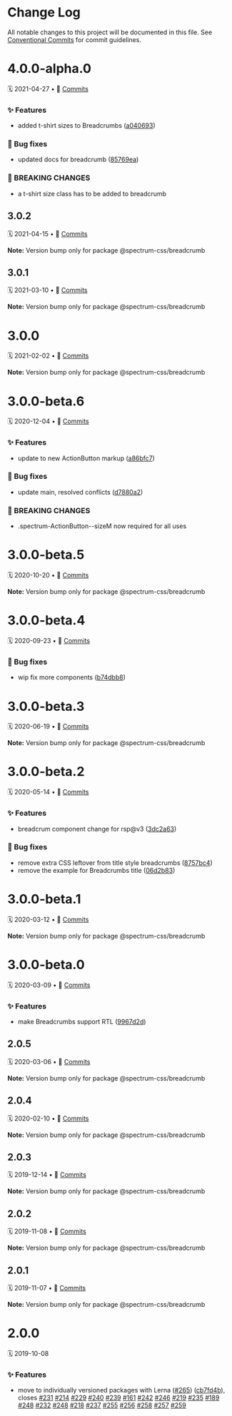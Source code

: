 # Change Log

All notable changes to this project will be documented in this file.
See [Conventional Commits](https://conventionalcommits.org) for commit guidelines.

<a name="4.0.0-alpha.0"></a>
# 4.0.0-alpha.0
🗓 2021-04-27 • 📝 [Commits](https://github.com/adobe/spectrum-css/compare/@spectrum-css/breadcrumb@3.0.2...@spectrum-css/breadcrumb@4.0.0-alpha.0)

### ✨ Features

* added t-shirt sizes to Breadcrumbs ([a040693](https://github.com/adobe/spectrum-css/commit/a040693))


### 🐛 Bug fixes

* updated docs for breadcrumb ([85769ea](https://github.com/adobe/spectrum-css/commit/85769ea))


### 🛑 BREAKING CHANGES

* a t-shirt size class has to be added to breadcrumb





<a name="3.0.2"></a>
## 3.0.2
🗓 2021-04-15 • 📝 [Commits](https://github.com/adobe/spectrum-css/compare/@spectrum-css/breadcrumb@3.0.1...@spectrum-css/breadcrumb@3.0.2)

**Note:** Version bump only for package @spectrum-css/breadcrumb





<a name="3.0.1"></a>
## 3.0.1
🗓 2021-03-10 • 📝 [Commits](https://github.com/adobe/spectrum-css/compare/@spectrum-css/breadcrumb@3.0.0...@spectrum-css/breadcrumb@3.0.1)

**Note:** Version bump only for package @spectrum-css/breadcrumb





<a name="3.0.0"></a>
# 3.0.0
🗓 2021-02-02 • 📝 [Commits](https://github.com/adobe/spectrum-css/compare/@spectrum-css/breadcrumb@3.0.0-beta.6...@spectrum-css/breadcrumb@3.0.0)

**Note:** Version bump only for package @spectrum-css/breadcrumb





<a name="3.0.0-beta.6"></a>
# 3.0.0-beta.6
🗓 2020-12-04 • 📝 [Commits](https://github.com/adobe/spectrum-css/compare/@spectrum-css/breadcrumb@3.0.0-beta.5...@spectrum-css/breadcrumb@3.0.0-beta.6)

### ✨ Features

* update to new ActionButton markup ([a86bfc7](https://github.com/adobe/spectrum-css/commit/a86bfc7))


### 🐛 Bug fixes

* update main, resolved conflicts ([d7880a2](https://github.com/adobe/spectrum-css/commit/d7880a2))


### 🛑 BREAKING CHANGES

* .spectrum-ActionButton--sizeM now required for all uses





<a name="3.0.0-beta.5"></a>
# 3.0.0-beta.5
🗓 2020-10-20 • 📝 [Commits](https://github.com/adobe/spectrum-css/compare/@spectrum-css/breadcrumb@3.0.0-beta.4...@spectrum-css/breadcrumb@3.0.0-beta.5)

**Note:** Version bump only for package @spectrum-css/breadcrumb





<a name="3.0.0-beta.4"></a>
# 3.0.0-beta.4
🗓 2020-09-23 • 📝 [Commits](https://github.com/adobe/spectrum-css/compare/@spectrum-css/breadcrumb@3.0.0-beta.3...@spectrum-css/breadcrumb@3.0.0-beta.4)

### 🐛 Bug fixes

* wip fix more components ([b74dbb8](https://github.com/adobe/spectrum-css/commit/b74dbb8))





<a name="3.0.0-beta.3"></a>
# 3.0.0-beta.3
🗓 2020-06-19 • 📝 [Commits](https://github.com/adobe/spectrum-css/compare/@spectrum-css/breadcrumb@3.0.0-beta.2...@spectrum-css/breadcrumb@3.0.0-beta.3)

**Note:** Version bump only for package @spectrum-css/breadcrumb





<a name="3.0.0-beta.2"></a>
# 3.0.0-beta.2
🗓 2020-05-14 • 📝 [Commits](https://github.com/adobe/spectrum-css/compare/@spectrum-css/breadcrumb@3.0.0-beta.1...@spectrum-css/breadcrumb@3.0.0-beta.2)

### ✨ Features

* breadcrum component change for rsp@v3 ([3dc2a63](https://github.com/adobe/spectrum-css/commit/3dc2a63))


### 🐛 Bug fixes

* remove extra CSS leftover from title style breadcrumbs ([8757bc4](https://github.com/adobe/spectrum-css/commit/8757bc4))
* remove the example for Breadcrumbs title ([06d2b83](https://github.com/adobe/spectrum-css/commit/06d2b83))





<a name="3.0.0-beta.1"></a>
# 3.0.0-beta.1
🗓 2020-03-12 • 📝 [Commits](https://github.com/adobe/spectrum-css/compare/@spectrum-css/breadcrumb@3.0.0-beta.0...@spectrum-css/breadcrumb@3.0.0-beta.1)

**Note:** Version bump only for package @spectrum-css/breadcrumb





<a name="3.0.0-beta.0"></a>
# 3.0.0-beta.0
🗓 2020-03-09 • 📝 [Commits](https://github.com/adobe/spectrum-css/compare/@spectrum-css/breadcrumb@2.0.5...@spectrum-css/breadcrumb@3.0.0-beta.0)

### ✨ Features

* make Breadcrumbs support RTL ([9967d2d](https://github.com/adobe/spectrum-css/commit/9967d2d))





<a name="2.0.5"></a>
## 2.0.5
🗓 2020-03-06 • 📝 [Commits](https://github.com/adobe/spectrum-css/compare/@spectrum-css/breadcrumb@2.0.4...@spectrum-css/breadcrumb@2.0.5)

**Note:** Version bump only for package @spectrum-css/breadcrumb





<a name="2.0.4"></a>
## 2.0.4
🗓 2020-02-10 • 📝 [Commits](https://github.com/adobe/spectrum-css/compare/@spectrum-css/breadcrumb@2.0.3...@spectrum-css/breadcrumb@2.0.4)

**Note:** Version bump only for package @spectrum-css/breadcrumb





<a name="2.0.3"></a>
## 2.0.3
🗓 2019-12-14 • 📝 [Commits](https://github.com/adobe/spectrum-css/compare/@spectrum-css/breadcrumb@2.0.2...@spectrum-css/breadcrumb@2.0.3)

**Note:** Version bump only for package @spectrum-css/breadcrumb





<a name="2.0.2"></a>
## 2.0.2
🗓 2019-11-08 • 📝 [Commits](https://github.com/adobe/spectrum-css/compare/@spectrum-css/breadcrumb@2.0.1...@spectrum-css/breadcrumb@2.0.2)

**Note:** Version bump only for package @spectrum-css/breadcrumb





<a name="2.0.1"></a>
## 2.0.1
🗓 2019-11-07 • 📝 [Commits](https://github.com/adobe/spectrum-css/compare/@spectrum-css/breadcrumb@2.0.0...@spectrum-css/breadcrumb@2.0.1)

**Note:** Version bump only for package @spectrum-css/breadcrumb





<a name="2.0.0"></a>
# 2.0.0
🗓 2019-10-08

### ✨ Features

* move to individually versioned packages with Lerna ([#265](https://github.com/adobe/spectrum-css/issues/265)) ([cb7fd4b](https://github.com/adobe/spectrum-css/commit/cb7fd4b)), closes [#231](https://github.com/adobe/spectrum-css/issues/231) [#214](https://github.com/adobe/spectrum-css/issues/214) [#229](https://github.com/adobe/spectrum-css/issues/229) [#240](https://github.com/adobe/spectrum-css/issues/240) [#239](https://github.com/adobe/spectrum-css/issues/239) [#161](https://github.com/adobe/spectrum-css/issues/161) [#242](https://github.com/adobe/spectrum-css/issues/242) [#246](https://github.com/adobe/spectrum-css/issues/246) [#219](https://github.com/adobe/spectrum-css/issues/219) [#235](https://github.com/adobe/spectrum-css/issues/235) [#189](https://github.com/adobe/spectrum-css/issues/189) [#248](https://github.com/adobe/spectrum-css/issues/248) [#232](https://github.com/adobe/spectrum-css/issues/232) [#248](https://github.com/adobe/spectrum-css/issues/248) [#218](https://github.com/adobe/spectrum-css/issues/218) [#237](https://github.com/adobe/spectrum-css/issues/237) [#255](https://github.com/adobe/spectrum-css/issues/255) [#256](https://github.com/adobe/spectrum-css/issues/256) [#258](https://github.com/adobe/spectrum-css/issues/258) [#257](https://github.com/adobe/spectrum-css/issues/257) [#259](https://github.com/adobe/spectrum-css/issues/259)
